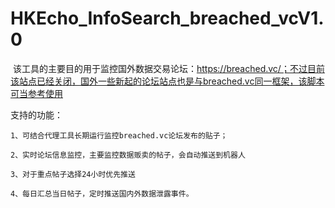 # HKEcho_InfoSearch_breached_vcV1.0

​		该工具的主要目的用于监控国外数据交易论坛：https://breached.vc/；不过目前该站点已经关闭，国外一些新起的论坛站点也是与breached.vc同一框架，该脚本可当参考使用

支持的功能：

```
1、可结合代理工具长期运行监控breached.vc论坛发布的贴子；

2、实时论坛信息监控，主要监控数据贩卖的帖子，会自动推送到机器人

3、对于重点帖子选择24小时优先推送

4、每日汇总当日帖子，定时推送国内外数据泄露事件。
```

